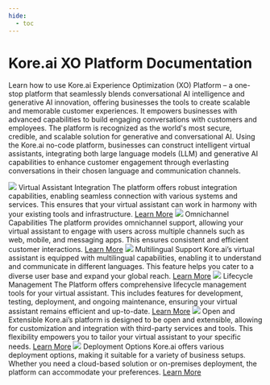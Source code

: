 ```yaml
---
hide:
  - toc
---
```

# Kore.ai XO Platform Documentation
Learn how to use Kore.ai Experience Optimization (XO) Platform – a one-stop platform that seamlessly blends conversational AI intelligence and generative AI innovation, offering businesses the tools to create scalable and memorable customer experiences. It empowers businesses with advanced capabilities to build engaging conversations with customers and employees. The platform is recognized as the world's most secure, credible, and scalable solution for generative and conversational AI. Using the Kore.ai no-code platform, businesses can construct intelligent virtual assistants, integrating both large language models (LLM) and generative AI capabilities to enhance customer engagement through everlasting conversations in their chosen language and communication channels.

<kr-grid type="g1" >
    <kr-grid-item>
        <img src="https://kore-wordpress.s3.us-east-2.amazonaws.com/wp-content/uploads/2023/10/04052752/Message-Chart-Circle-Icon.svg"></img>
        <kr-grid-title>Virtual Assistant Integration</kr-grid-title>
        <kr-grid-desc>The platform offers robust integration capabilities, enabling seamless connection with various systems and services. This ensures that your virtual assistant can work in harmony with your existing tools and infrastructure.</kr-grid-desc>
        <a href="https://kore.ai/platform/platform-services/">Learn More</a>
    </kr-grid-item>
    <kr-grid-item>
        <img src="https://kore-wordpress.s3.us-east-2.amazonaws.com/wp-content/uploads/2023/10/04051942/Message-Chat-Icon.svg"></img>
        <kr-grid-title>Omnichannel Capabilities</kr-grid-title>
        <kr-grid-desc>The platform provides omnichannel support, allowing your virtual assistant to engage with users across multiple channels such as web, mobile, and messaging apps. This ensures consistent and efficient customer interactions.</kr-grid-desc>
        <a href="https://kore.ai/platform/platform-services/">Learn More</a>
    </kr-grid-item>
    <kr-grid-item>
        <img src="https://kore-wordpress.s3.us-east-2.amazonaws.com/wp-content/uploads/2023/10/04052034/Data-Flow-Icon.svg"></img>
        <kr-grid-title>Multilingual Support</kr-grid-title>
        <kr-grid-desc>Kore.ai’s virtual assistant is equipped with multilingual capabilities, enabling it to understand and communicate in different languages. This feature helps you cater to a diverse user base and expand your global reach.</kr-grid-desc>
        <a href="https://kore.ai/platform/platform-services/">Learn More</a>
    </kr-grid-item>
</kr-grid>
<kr-grid type="g1" >
    <kr-grid-item>
        <img src="https://kore-wordpress.s3.us-east-2.amazonaws.com/wp-content/uploads/2023/10/04063645/FAQ-Icon.svg"></img>
        <kr-grid-title>Lifecycle Management</kr-grid-title>
        <kr-grid-desc>The Platform offers comprehensive lifecycle management tools for your virtual assistant. This includes features for development, testing, deployment, and ongoing maintenance, ensuring your virtual assistant remains efficient and up-to-date.</kr-grid-desc>
        <a href="https://kore.ai/platform/platform-services/">Learn More</a>
    </kr-grid-item>
    <kr-grid-item>
        <img src="https://kore-wordpress.s3.us-east-2.amazonaws.com/wp-content/uploads/2023/10/04052559/Laptop-Icon.svg"></img>
        <kr-grid-title>Open and Extensible</kr-grid-title>
        <kr-grid-desc>Kore.ai’s platform is designed to be open and extensible, allowing for customization and integration with third-party services and tools. This flexibility empowers you to tailor your virtual assistant to your specific needs.</kr-grid-desc>
        <a href="https://kore.ai/platform/platform-services/">Learn More</a>
    </kr-grid-item>
    <kr-grid-item>
        <img src="https://kore-wordpress.s3.us-east-2.amazonaws.com/wp-content/uploads/2023/10/04051929/Annotation-Alert-Icon.svg"></img>
        <kr-grid-title>Deployment Options</kr-grid-title>
        <kr-grid-desc>Kore.ai offers various deployment options, making it suitable for a variety of business setups. Whether you need a cloud-based solution or on-premises deployment, the platform can accommodate your preferences.</kr-grid-desc>
        <a href="https://kore.ai/platform/platform-services/">Learn More</a>
    </kr-grid-item>
</kr-grid>
